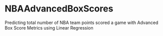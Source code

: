 # NBAAdvancedBoxScores
Predicting total number of NBA team points scored a game with Advanced Box Score Metrics using Linear Regression
